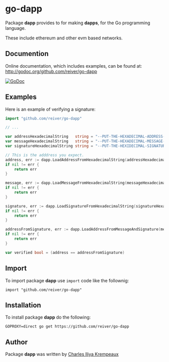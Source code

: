 # go-dapp

Package **dapp** provides to for making **dapps**, for the Go programming language.

These include ethereum and other evm based networks.

## Documention

Online documentation, which includes examples, can be found at: http://godoc.org/github.com/reiver/go-dapp

[![GoDoc](https://godoc.org/github.com/reiver/go-dapp?status.svg)](https://godoc.org/github.com/reiver/go-dapp)

## Examples

Here is an example of verifying a signature:
```go
import "github.com/reiver/go-dapp"

// ...

var addressHexadecimalString   string = "--PUT-THE-HEXADECIMAL-ADDRESS-HERE--"
var messageHexadecimalString   string = "--PUT-THE-HEXADECIMAL-MESSAGE-HERE--"
var signatureHexadecimalString string = "--PUT-THE-HEXIDECIMAL-SIGNATURE-HERE--"

// This is the adddress you expect.
address, err := dapp.LoadAddressFromHexadecimalString(addressHexadecimalString)
if nil != err {
	return err
}

message, err := dapp.LoadMessageFromHexadecimalString(messageHexadecimalString)
if nil != err {
	return err
}

signature, err := dapp.LoadSignatureFromHexadecimalString(signatureHexadecimalString)
if nil != err {
	return err
}

addressFromSignature, err := dapp.LoadAddressFromMessageAndSignature(message, signature)
if nil != err {
	return err
}

var verified bool = (address == addressFromSignature)
```

## Import

To import package **dapp** use `import` code like the follownig:
```
import "github.com/reiver/go-dapp"
```

## Installation

To install package **dapp** do the following:
```
GOPROXY=direct go get https://github.com/reiver/go-dapp
```

## Author

Package **dapp** was written by [Charles Iliya Krempeaux](http://reiver.link)
